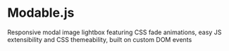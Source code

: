 # Modable.js
Responsive modal image lightbox featuring CSS fade animations, easy JS extensibility and CSS themeability, built on custom DOM events
